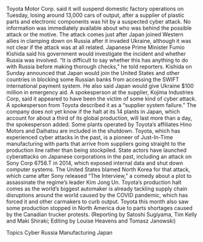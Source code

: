 Toyota Motor Corp.  said it will suspend domestic factory operations on Tuesday, losing around 13,000 cars of output, after a supplier of plastic parts and electronic components was hit by a suspected cyber attack.
No information was immediately available about who was behind the possible attack or the motive. The attack comes just after Japan joined Western allies in clamping down on Russia after it invaded Ukraine, although it was not clear if the attack was at all related.
Japanese Prime Minister Fumio Kishida said his government would investigate the incident and whether Russia was involved.
“It is difficult to say whether this has anything to do with Russia before making thorough checks,” he told reporters.
Kishida on Sunday announced that Japan would join the United States and other countries in blocking some Russian banks from accessing the SWIFT international payment system. He also said Japan would give Ukraine $100 million in emergency aid.
A spokesperson at the supplier, Kojima Industries Corp, said it appeared to have been the victim of some kind of cyber attack.
A spokesperson from Toyota described it as a “supplier system failure.”
The company does not yet know if the halt at its 14 plants in Japan, which account for about a third of its global production, will last more than a day, the spokesperson added.
Some plants operated by Toyota’s affiliates Hino Motors and Daihatsu are included in the shutdown.
Toyota, which has experienced cyber attacks in the past, is a pioneer of Just-In-Time manufacturing with parts that arrive from suppliers going straight to the production line rather than being stockpiled.
State actors have launched cyberattacks on Japanese corporations in the past, including an attack on Sony Corp 6758.T in 2014, which exposed internal data and shut down computer systems.
The United States blamed North Korea for that attack, which came after Sony released “The Interview,” a comedy about a plot to assassinate the regime’s leader Kim Jong Un.
Toyota’s production halt comes as the world’s biggest automaker is already tackling supply chain disruptions around the world caused by the COVID pandemic, which has forced it and other carmakers to curb output.
Toyota this month also saw some production stopped in North America due to parts shortages caused by the Canadian trucker protests.
(Reporting by Satoshi Sugiyama, Tim Kelly and Maki Shiraki; Editing by Louise Heavens and Tomasz Janowski)

Topics
Cyber
Russia
Manufacturing
Japan
